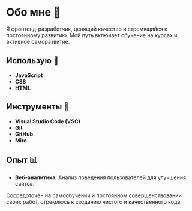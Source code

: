 # Обо мне 🚀
Я фронтенд-разработчик, ценящий качество и стремящийся к постоянному развитию. Мой путь включает обучение на курсах и активное саморазвитие.

## Использую 🔗
- **JavaScript**
- **CSS**
- **HTML**

## Инструменты 🔧
- **Visual Studio Code (VSC)**
- **Git**
- **GitHub**
- **Miro**

## Опыт 📊
- **Веб-аналитика**: Анализ поведения пользователей для улучшения сайтов.

Сосредоточен на самообучении и постоянном совершенствовании своих работ, стремлюсь к созданию чистого и качественного кода.
